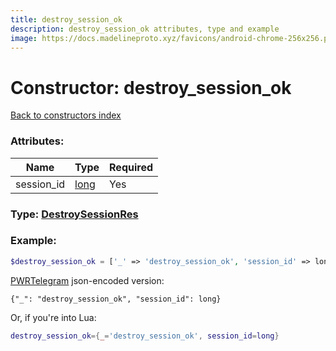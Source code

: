 ```yaml
---
title: destroy_session_ok
description: destroy_session_ok attributes, type and example
image: https://docs.madelineproto.xyz/favicons/android-chrome-256x256.png
---
```

# Constructor: destroy\_session\_ok  
[Back to constructors index](index.md)



### Attributes:

| Name     |    Type       | Required |
|----------|---------------|----------|
|session\_id|[long](../types/long.md) | Yes|



### Type: [DestroySessionRes](../types/DestroySessionRes.md)


### Example:

```php
$destroy_session_ok = ['_' => 'destroy_session_ok', 'session_id' => long];
```  

[PWRTelegram](https://pwrtelegram.xyz) json-encoded version:

```
{"_": "destroy_session_ok", "session_id": long}
```


Or, if you're into Lua:

```lua
destroy_session_ok={_='destroy_session_ok', session_id=long}

```


